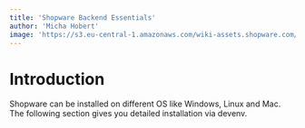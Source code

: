 ```yaml
---
title: 'Shopware Backend Essentials'
author: 'Micha Hobert'
image: 'https://s3.eu-central-1.amazonaws.com/wiki-assets.shopware.com/1575469198/Uebersicht.png'
---
```


# Introduction

Shopware can be installed on different OS like Windows, Linux and Mac. The following section gives you detailed installation via devenv.